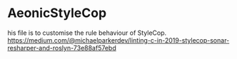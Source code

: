 # AeonicStyleCop
his file is to customise the rule behaviour of StyleCop.  https://medium.com/@michaelparkerdev/linting-c-in-2019-stylecop-sonar-resharper-and-roslyn-73e88af57ebd
